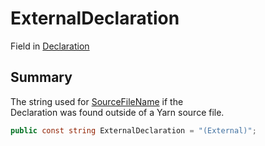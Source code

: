 # ExternalDeclaration

Field in [Declaration](yarn.compiler.declaration.md)

## Summary

The string used for [SourceFileName](yarn.compiler.declaration.sourcefilename.md) if the\
Declaration was found outside of a Yarn source file.

```csharp
public const string ExternalDeclaration = "(External)";
```

